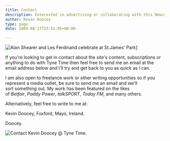 ```yaml
---
title: Contact
description: Interested in advertising or collaborating with this Newcastle United blog? Get in contact with the writer of Tyne Time by email or Twitter @KevinDoocey.
author: Kevin Doocey
type: page
date: 2009-08-17T23:51:05+00:00

---
```

![Alan Shearer and Les Ferdinand celebrate at St.James' Park](http://www.tynetime.com/wp-content/uploads/2012/06/Contact.png "Contact Tyne Time")]

If you're looking to get in contact about the site's content, subscriptions or anything to do with Tyne Time then feel free to send me an email at the email address below and I'll try and get back to you as quick as I can.

I am also open to freelance work or other writing opportunities so if you represent a media outlet, be sure to send me an email and we'll sort something out. My work has been featured on the likes of _Betfair_, _Paddy Power_, _talkSPORT_, _Today FM_, and many others.

Alternatively, feel free to write to me at:

Kevin Doocey,
Foxford,
Mayo,
Ireland.

Doocey.

![Contact Kevin Doocey @ Tyne Time.](http://www.tynetime.com/wp-content/uploads/2009/08/Contact-TyneTime-NUFC.png)
